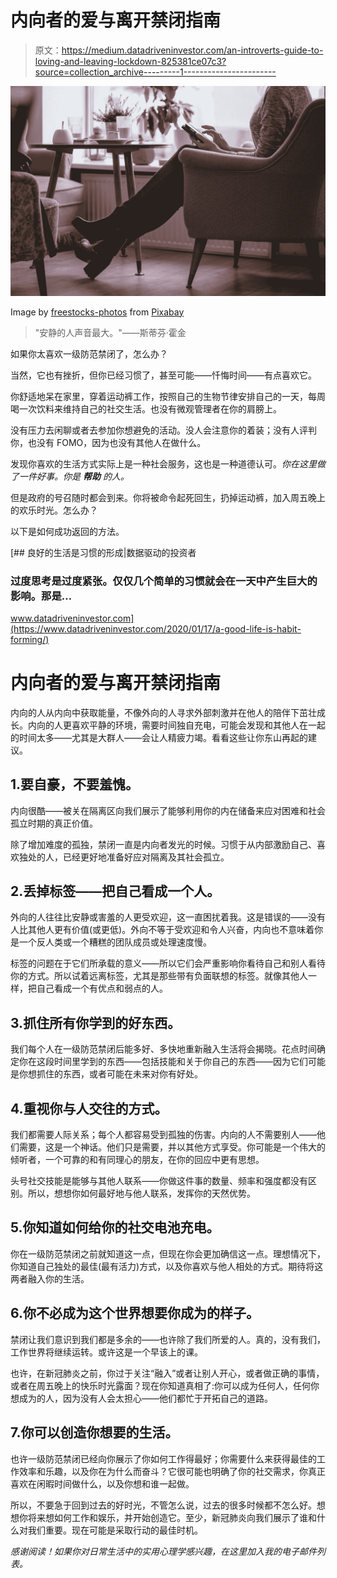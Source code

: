 # 内向者的爱与离开禁闭指南

> 原文：<https://medium.datadriveninvestor.com/an-introverts-guide-to-loving-and-leaving-lockdown-825381ce07c3?source=collection_archive---------1----------------------->

![](img/4c0c4201ffb53800a33f550295e52c57.png)

Image by [freestocks-photos](https://pixabay.com/users/freestocks-photos-7014431/?utm_source=link-attribution&utm_medium=referral&utm_campaign=image&utm_content=2940553) from [Pixabay](https://pixabay.com/?utm_source=link-attribution&utm_medium=referral&utm_campaign=image&utm_content=2940553)

> "安静的人声音最大。"——斯蒂芬·霍金

如果你太喜欢一级防范禁闭了，怎么办？

当然，它也有挫折，但你已经习惯了，甚至可能——忏悔时间——有点喜欢它。

你舒适地呆在家里，穿着运动裤工作，按照自己的生物节律安排自己的一天，每周喝一次饮料来维持自己的社交生活。也没有微观管理者在你的肩膀上。

没有压力去闲聊或者去参加你想避免的活动。没人会注意你的着装；没有人评判你，也没有 FOMO，因为也没有其他人在做什么。

发现你喜欢的生活方式实际上是一种社会服务，这也是一种道德认可。*你在这里做了一件好事。你是* ***帮助*** *的人。*

但是政府的号召随时都会到来。你将被命令起死回生，扔掉运动裤，加入周五晚上的欢乐时光。怎么办？

以下是如何成功返回的方法。

[](https://www.datadriveninvestor.com/2020/01/17/a-good-life-is-habit-forming/) [## 良好的生活是习惯的形成|数据驱动的投资者

### 过度思考是过度紧张。仅仅几个简单的习惯就会在一天中产生巨大的影响。那是…

www.datadriveninvestor.com](https://www.datadriveninvestor.com/2020/01/17/a-good-life-is-habit-forming/) 

# 内向者的爱与离开禁闭指南

内向的人从内向中获取能量，不像外向的人寻求外部刺激并在他人的陪伴下茁壮成长。内向的人更喜欢平静的环境，需要时间独自充电，可能会发现和其他人在一起的时间太多——尤其是大群人——会让人精疲力竭。看看这些让你东山再起的建议。

## 1.要自豪，不要羞愧。

内向很酷——被关在隔离区向我们展示了能够利用你的内在储备来应对困难和社会孤立时期的真正价值。

除了增加难度的孤独，禁闭一直是内向者发光的时候。习惯于从内部激励自己、喜欢独处的人，已经更好地准备好应对隔离及其社会孤立。

## 2.丢掉标签——把自己看成一个人。

外向的人往往比安静或害羞的人更受欢迎，这一直困扰着我。这是错误的——没有人比其他人更有价值(或更低)。外向不等于受欢迎和令人兴奋，内向也不意味着你是一个反人类或一个糟糕的团队成员或处理速度慢。

标签的问题在于它们所承载的意义——所以它们会严重影响你看待自己和别人看待你的方式。所以试着远离标签，尤其是那些带有负面联想的标签。就像其他人一样，把自己看成一个有优点和弱点的人。

## 3.抓住所有你学到的好东西。

我们每个人在一级防范禁闭后能多好、多快地重新融入生活将会揭晓。花点时间确定你在这段时间里学到的东西——包括技能和关于你自己的东西——因为它们可能是你想抓住的东西，或者可能在未来对你有好处。

## 4.重视你与人交往的方式。

我们都需要人际关系；每个人都容易受到孤独的伤害。内向的人不需要别人——他们需要，这是一个神话。他们只是需要，并以其他方式享受。你可能是一个伟大的倾听者，一个可靠的和有同理心的朋友，在你的回应中更有思想。

头号社交技能是能够与其他人联系——你做这件事的数量、频率和强度都没有区别。所以，想想你如何最好地与他人联系，发挥你的天然优势。

## 5.你知道如何给你的社交电池充电。

你在一级防范禁闭之前就知道这一点，但现在你会更加确信这一点。理想情况下，你知道自己独处的最佳(最有活力)方式，以及你喜欢与他人相处的方式。期待将这两者融入你的生活。

## 6.你不必成为这个世界想要你成为的样子。

禁闭让我们意识到我们都是多余的——也许除了我们所爱的人。真的，没有我们，工作世界将继续运转。或许这是一个早该上的课。

也许，在新冠肺炎之前，你过于关注“融入”或者让别人开心，或者做正确的事情，或者在周五晚上的快乐时光露面？现在你知道真相了:你可以成为任何人，任何你想成为的人，因为没有人会太担心——他们都忙于开拓自己的道路。

## 7.你可以创造你想要的生活。

也许一级防范禁闭已经向你展示了你如何工作得最好；你需要什么来获得最佳的工作效率和乐趣，以及你在为什么而奋斗？它很可能也明确了你的社交需求，你真正喜欢在闲暇时间做什么，以及你想和谁一起做。

所以，不要急于回到过去的好时光，不管怎么说，过去的很多时候都不怎么好。想想你将来想如何工作和娱乐，并开始创造它。至少，新冠肺炎向我们展示了谁和什么对我们重要。现在可能是采取行动的最佳时机。

*感谢阅读！如果你对日常生活中的实用心理学感兴趣，在这里加入我的电子邮件列表。*